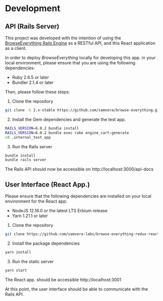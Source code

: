 # Development

## API (Rails Server)
This project was developed with the intention of using the
[BrowseEverything Rails Engine](https://github.com/samvera/browse-everything) as
 a RESTful API, and this React application as a client.

In order to deploy *BrowseEverything* locally for developing this app. in your
local environment, please ensure that you are using the following dependencies:

* Ruby 2.6.5 or later
* Bundler 2.1.4 or later

Then, please follow these steps:

1. Clone the repository
```bash
git clone -b 2.x-stable https://github.com/samvera/browse-everything.git
```

2. Install the Gem dependencies and generate the test app.
```bash
RAILS_VERSION=6.0.2 bundle install
RAILS_VERSION=6.0.2 bundle exec rake engine_cart:generate
cd .internal_test_app
```

3. Run the Rails server
```bash
bundle install
bundle rails server
```

The Rails API should now be accessible on http://localhost:3000/api-docs

## User Interface (React App.)
Please ensure that the following dependencies are installed on your local
environment for the React app:

* NodeJS 12.16.0 or the latest LTS Erbium release
* Yarn 1.21.1 or later

1. Clone the repository
```bash
git clone https://github.com/samvera-labs/browse-everything-redux-react.git
```

2. Install the package dependencies
```bash
yarn install
```

3. Run the static server
```bash
yarn start
```

The React app. should be accessible http://localhost:3001

At this point, the user interface should be able to communicate with the Rails
API.
